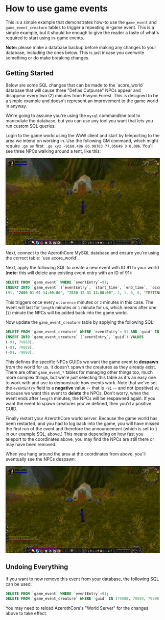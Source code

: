 # How to use game events

This is a simple example that demonstrates how-to use the `game_event` and `game_event_creature` tables to trigger a repeating in-game event. This is a simple example, but it should be enough to give the reader a taste of what's required to start using in-game events.

**Note:** please make a database backup before making any changes to your database, including the ones below. This is just incase you overwrite something or do make breaking changes.

## Getting Started

Below are some SQL changes that can be made to the \`acore_world\` database that will cause three "Defias Cutpurse" NPCs appear and disappear every two (2) minutes from Elwynn Forest. This is designed to be a simple example and doesn't represent an improvement to the game world in anyway.

We're going to assume you're using the `mysql` commandline tool to manipulate the database, but you can use any tool you want that lets you run custom SQL queries.

Login to the game world using the WoW client and start by teleporting to the area we intend on working in. Use the following GM command, which might require `.gm on` first: `.go xyz -9168.486 86.90783 77.05649 0 0.006`. You'll see three NPCs walking around a tent, like this:

![NPCs Visible](../assets/images/tutorials/game_event_example/npcs.png)

Next, connect to the AzerothCore MySQL database and ensure you're using the correct table: \`use acore_world\`.

Next, apply the following SQL to create a new event with ID 91 to your world (**note**: this will delete any existing event entry with an ID of 91):

```sql
DELETE FROM `game_event` WHERE `eventEntry`=91;
INSERT INTO `game_event` (`eventEntry`, `start_time`, `end_time`, `occurence`, `length`, `holiday`, `holidayStage`, `description`, `world_event`, `announce`) VALUES
(91, "2000-01-01 14:00:00", "2030-12-31 14:00:00", 2, 1, 0, 0, "TESTING EVENT", 0, 1);
```

This triggers once every `occurence` minutes or `2` minutes in this case. The event will last for `length` minutes or `1` minute for us, which means after one (`1`) minute the NPCs will be added back into the game world.

Now update the `game_event_creature` table by applying the following SQL:

```sql
DELETE FROM `game_event_creature` WHERE `eventEntry`=-91 AND `guid` IN (79888, 79889, 79890);
INSERT INTO `game_event_creature` (`eventEntry`, `guid`) VALUES
(-91, 79888),
(-91, 79889),
(-91, 79890);
```

This defines the specific NPCs GUIDs we want the game event to **despawn** _from_ the world for us. It doesn't spawn the creatures as they already exist. There are other `game_event_*` tables for managing other things too, much more complex things, but we're just selecting this table as it's an easy one to work with and use to demonstrate how events work. Note that we've set the `eventEntry` field to a **negative** value -- that is `-91` -- and not (positive) `91` because we want this event to **delete** the NPCs. Don't worry, when the event ends after `length` minutes, the NPCs will be respawned again. If you want the event to spawn creatures you've defined, then you'd a positive GUID.

Finally restart your AzerothCore world server. Because the game world has been restarted, and you had to log back into the game, you will have missed the first run of the event and therefore the announcement (which is set to `1` in our example SQL, above.) This means depending on how fast you teleport to the coordinates above, you may find the NPCs are still there or may have been removed.

When you hang around the area at the coordinates from above, you'll eventually see the NPCs despawn:

![No NPCs Visible](../assets/images/tutorials/game_event_example/no-npcs.png)

## Undoing Everything

If you want to now remove this event from your database, the following SQL can be used:

```sql
DELETE FROM `game_event` WHERE `eventEntry`=91;
DELETE FROM `game_event_creature` WHERE `guid` IN (79888, 79889, 79890);
```

You may need to reload AzerothCore's "World Server" for the changes above to take effect.
